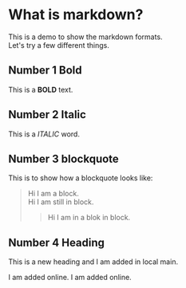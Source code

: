 # What is markdown?

This is a demo to show the markdown formats.    
Let's try a few different things.

## Number 1 Bold

This is a **BOLD** text.

## Number 2 Italic

This is a *ITALIC* word.

## Number 3 blockquote

This is to show how a blockquote looks like:
> Hi I am a block.  
> Hi I am still in block.
>
>> Hi I am in a blok in block.

## Number 4 Heading
This is a new heading and I am added in local main.

I am added online.
I am added online.
